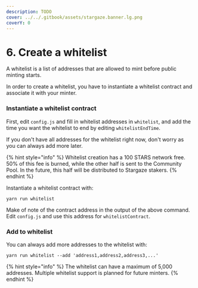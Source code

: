 ```yaml
---
description: TODO
cover: ../../.gitbook/assets/stargaze.banner.lg.png
coverY: 0
---
```


# 6. Create a whitelist

A whitelist is a list of addresses that are allowed to mint before public minting starts.

In order to create a whitelist, you have to instantiate a whitelist contract and associate it with your minter.

### Instantiate a whitelist contract

First, edit `config.js` and fill in whitelist addresses in `whitelist`, and add the time you want the whitelist to end by editing `whitelistEndTime`.

If you don't have all addresses for the whitelist right now, don't worry as you can always add more later.

{% hint style="info" %}
Whitelist creation has a 100 STARS network free. 50% of this fee is burned, while the other half is sent to the Community Pool. In the future, this half will be distributed to Stargaze stakers.
{% endhint %}

Instantiate a whitelist contract with:

```
yarn run whitelist
```

Make of note of the contract address in the output of the above command. Edit `config.js` and use this address for `whitelistContract`.&#x20;

### Add to whitelist

You can always add more addresses to the whitelist with:

```
yarn run whitelist --add 'address1,address2,address3,...'
```

{% hint style="info" %}
The whitelist can have a maximum of 5,000 addresses. Multiple whitelist support is planned for future minters.
{% endhint %}

